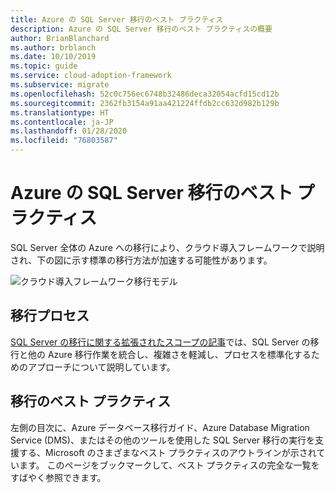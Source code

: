```yaml
---
title: Azure の SQL Server 移行のベスト プラクティス
description: Azure の SQL Server 移行のベスト プラクティスの概要
author: BrianBlanchard
ms.author: brblanch
ms.date: 10/10/2019
ms.topic: guide
ms.service: cloud-adoption-framework
ms.subservice: migrate
ms.openlocfilehash: 52c0c756ec6748b32486deca32054acfd15cd12b
ms.sourcegitcommit: 2362fb3154a91aa421224ffdb2cc632d982b129b
ms.translationtype: HT
ms.contentlocale: ja-JP
ms.lasthandoff: 01/28/2020
ms.locfileid: "76803587"
---
```

# <a name="sql-server-migration-best-practices-for-azure"></a>Azure の SQL Server 移行のベスト プラクティス

SQL Server 全体の Azure への移行により、クラウド導入フレームワークで説明され、下の図に示す標準の移行方法が加速する可能性があります。

![クラウド導入フレームワーク移行モデル](../../_images/operational-transformation-migrate.png)

## <a name="migration-processes"></a>移行プロセス

[SQL Server の移行に関する拡張されたスコープの記事](../expanded-scope/sql-migration.md)では、SQL Server の移行と他の Azure 移行作業を統合し、複雑さを軽減し、プロセスを標準化するためのアプローチについて説明しています。

## <a name="migration-best-practices"></a>移行のベスト プラクティス

左側の目次に、Azure データベース移行ガイド、Azure Database Migration Service (DMS)、またはその他のツールを使用した SQL Server 移行の実行を支援する、Microsoft のさまざまなベスト プラクティスのアウトラインが示されています。 このページをブックマークして、ベスト プラクティスの完全な一覧をすばやく参照できます。
